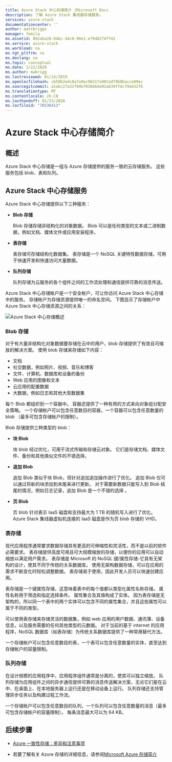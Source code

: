 ```yaml
---
title: Azure Stack 中心存储简介 |Microsoft Docs
description: 了解 Azure Stack 集线器存储服务。
services: azure-stack
documentationcenter: ''
author: mattbriggs
manager: femila
ms.assetid: 092aba28-04bc-44c0-90e1-e79d82f4ff42
ms.service: azure-stack
ms.workload: na
ms.tgt_pltfrm: na
ms.devlang: na
ms.topic: conceptual
ms.date: 1/22/2020
ms.author: mabrigg
ms.lastreviewed: 01/14/2019
ms.openlocfilehash: cb58b2edc8a7a9ec96317a902ad79b8bacce89ec
ms.sourcegitcommit: a1abc27a31f04b703666de02ab39ffdc79a632f6
ms.translationtype: MT
ms.contentlocale: zh-CN
ms.lasthandoff: 01/23/2020
ms.locfileid: "76536413"
---
```

# <a name="introduction-to-azure-stack-hub-storage"></a>Azure Stack 中心存储简介

## <a name="overview"></a>概述

Azure Stack 中心存储是一组与 Azure 存储提供的服务一致的云存储服务。 这些服务包括 blob、表和队列。

## <a name="azure-stack-hub-storage-services"></a>Azure Stack 中心存储服务

Azure Stack 中心存储提供以下三种服务：

- **Blob 存储**

    Blob 存储存储非结构化的对象数据。 Blob 可以是任何类型的文本或二进制数据，例如文档、媒体文件或应用安装程序。

- **表存储**

    表存储可存储结构化数据集。 表存储是一个 NoSQL 关键特性数据存储，可用于快速开发和快速访问大量数据。

- **队列存储**

    队列存储为云服务的各个组件之间的工作流处理和通信提供可靠的消息传送。

Azure Stack 中心存储帐户是一个安全帐户，可让你访问 Azure Stack 中心存储中的服务。 存储帐户为存储资源提供唯一的命名空间。 下图显示了存储帐户中 Azure Stack 中心存储资源之间的关系：

![Azure Stack 中心存储概述](media/azure-stack-storage-overview/AzureStackStorageOverview.png)

### <a name="blob-storage"></a>Blob 存储

对于有大量非结构化对象数据要存储在云中的用户，blob 存储提供了有效且可缩放的解决方案。 使用 blob 存储来存储如下内容：

- 文档
- 社交数据，例如照片、视频、音乐和博客
- 文件、计算机、数据库和设备的备份
- Web 应用的图像和文本
- 云应用的配置数据
- 大数据，例如日志和其他大型数据集

每个 Blob 都组织到一个容器中。 容器还提供了一种有用的方式来向对象组分配安全策略。 一个存储帐户可以包含任意数目的容器，一个容器可以包含任意数量的 blob （最多可包含存储帐户的限制）。

Blob 存储提供三种类型的 blob：

- **块 Blob**

    块 blob 经过优化，可用于流式传输和存储云对象。 它们是存储文档、媒体文件、备份和其他类似文件的不错选择。

- **追加​​ Blob**

    追加 Blob 类似于块 Blob，但针对追加追加操作进行了优化。 追加 Blob 仅可以通过将新的块添加到末尾来进行更新。 对于需要新数据只能写入到 Blob 结尾的情况，例如日志记录，追加 Blob 是一个不错的选择 。

- **页 Blob**

    页 blob 针对表示 IaaS 磁盘和支持最大为 1 TB 的随机写入进行了优化。 Azure Stack 集线器虚拟机连接的 IaaS 磁盘是作为页 blob 存储的 VHD。

### <a name="table-storage"></a>表存储

现代应用程序通常要求数据存储具有更高的可伸缩性和灵活性，而不是以前的软件必需要求。 表存储提供高度可用且可大规模缩放的存储，以便你的应用可以自动缩放以满足用户需求。 表存储是 Microsoft 的 NoSQL 键/属性存储-它具有无架构的设计，使其不同于传统的关系数据库。 使用无架构数据存储，可以在应用的需求不断变化时轻松调整数据。 表存储易于使用，因此开发人员可以快速创建应用。

表存储是一个键属性存储，这意味着表中的每个值都以类型化属性名称存储。 属性名称用于筛选和指定选择条件。 属性集合及其值构成了实体。 因为表存储是无架构的，所以同一个表中的两个实体可以包含不同的属性集合，并且这些属性可以属于不同的类型。

可以使用表存储来存储灵活的数据集，例如 web 应用的用户数据、通讯簿、设备信息，以及服务需要的任何其他类型的元数据。 对于当前的基于 internet 的应用程序，NoSQL 数据库（如表存储）为传统关系数据库提供了一种常用替代方法。

一个存储帐户可以包含任意数目的表，一个表可以包含任意数量的实体，直至达到存储帐户的容量限制。

### <a name="queue-storage"></a>队列存储

在设计规模的应用程序中，应用程序组件通常是分离的，使其可以独立缩放。 队列存储为应用组件之间的异步通信提供可靠的消息传送解决方案，无论它们是在云中、在桌面上、在本地服务器上运行还是在移动设备上运行。 队列存储还支持管理异步任务以及构建过程工作流。

一个存储帐户可以包含任意数目的队列，一个队列可以包含任意数量的消息（最多可包含存储帐户的容量限制）。 每条消息最大可以为 64 KB。

## <a name="next-steps"></a>后续步骤

- [Azure 一致性存储：差异和注意事项](azure-stack-acs-differences.md)

- 若要了解有关 Azure 存储的详细信息，请参阅[Microsoft Azure 存储简介](/azure/storage/common/storage-introduction)
